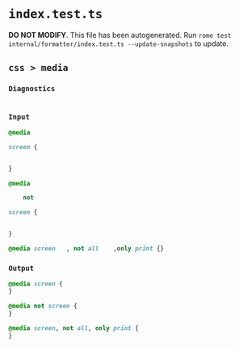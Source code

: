 # `index.test.ts`

**DO NOT MODIFY**. This file has been autogenerated. Run `rome test internal/formatter/index.test.ts --update-snapshots` to update.

## `css > media`

### `Diagnostics`

```

```

### `Input`

```css
@media

screen {


}

@media

	not

screen {


}

@media screen   , not all    ,only print {}

```

### `Output`

```css
@media screen {
}

@media not screen {
}

@media screen, not all, only print {
}

```
